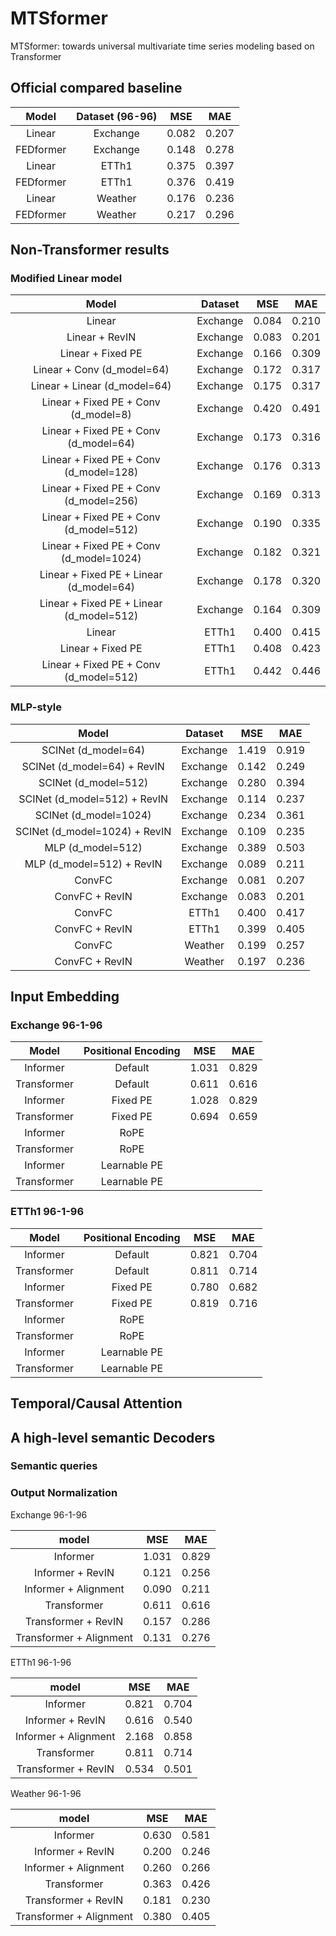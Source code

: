 # MTSformer
MTSformer: towards universal multivariate time series modeling based on Transformer

## Official compared baseline

|Model|Dataset (96-96)|MSE|MAE
|:-:|:-:|:-:|:-:
|Linear|Exchange|0.082|0.207
|FEDformer|Exchange|0.148|0.278
|Linear|ETTh1|0.375|0.397
|FEDformer|ETTh1|0.376|0.419
|Linear|Weather|0.176|0.236
|FEDformer|Weather|0.217|0.296

## Non-Transformer results
### Modified Linear model

|Model|Dataset|MSE|MAE
|:-:|:-:|:-:|:-:
|Linear|Exchange|0.084|0.210
|Linear + RevIN|Exchange|0.083|0.201
|Linear + Fixed PE|Exchange|0.166|0.309
|Linear + Conv (d_model=64)|Exchange|0.172|0.317
|Linear + Linear (d_model=64)|Exchange|0.175|0.317
|Linear + Fixed PE + Conv (d_model=8)|Exchange|0.420|0.491
|Linear + Fixed PE + Conv (d_model=64)|Exchange|0.173|0.316
|Linear + Fixed PE + Conv (d_model=128)|Exchange|0.176|0.313
|Linear + Fixed PE + Conv (d_model=256)|Exchange|0.169|0.313
|Linear + Fixed PE + Conv (d_model=512)|Exchange|0.190|0.335
|Linear + Fixed PE + Conv (d_model=1024)|Exchange|0.182|0.321
|Linear + Fixed PE + Linear (d_model=64)|Exchange|0.178|0.320
|Linear + Fixed PE + Linear (d_model=512)|Exchange|0.164|0.309
|Linear|ETTh1|0.400|0.415
|Linear + Fixed PE|ETTh1|0.408|0.423
|Linear + Fixed PE + Conv (d_model=512)|ETTh1|0.442|0.446

### MLP-style

|Model|Dataset|MSE|MAE
|:-:|:-:|:-:|:-:
|SCINet (d_model=64)|Exchange|1.419|0.919
|SCINet (d_model=64) + RevIN|Exchange|0.142|0.249
|SCINet (d_model=512)|Exchange|0.280|0.394
|SCINet (d_model=512) + RevIN|Exchange|0.114|0.237
|SCINet (d_model=1024)|Exchange|0.234|0.361
|SCINet (d_model=1024) + RevIN|Exchange|0.109|0.235
|MLP (d_model=512)|Exchange|0.389|0.503
|MLP (d_model=512) + RevIN|Exchange|0.089|0.211
|ConvFC|Exchange|0.081|0.207
|ConvFC + RevIN|Exchange|0.083|0.201
|ConvFC|ETTh1|0.400|0.417
|ConvFC + RevIN|ETTh1|0.399|0.405
|ConvFC|Weather|0.199|0.257
|ConvFC + RevIN|Weather|0.197|0.236

## Input Embedding
### Exchange 96-1-96

|Model|Positional Encoding|MSE|MAE
|:-:|:-:|:-:|:-:
|Informer|Default|1.031|0.829
|Transformer|Default|0.611|0.616
|Informer|Fixed PE|1.028|0.829
|Transformer|Fixed PE|0.694|0.659
|Informer|RoPE||
|Transformer|RoPE||
|Informer|Learnable PE||
|Transformer|Learnable PE||

### ETTh1 96-1-96

|Model|Positional Encoding|MSE|MAE
|:-:|:-:|:-:|:-:
|Informer|Default|0.821|0.704
|Transformer|Default|0.811|0.714
|Informer|Fixed PE|0.780|0.682
|Transformer|Fixed PE|0.819|0.716
|Informer|RoPE||
|Transformer|RoPE||
|Informer|Learnable PE||
|Transformer|Learnable PE||

## Temporal/Causal Attention

## A high-level semantic Decoders
### Semantic queries

### Output Normalization
Exchange 96-1-96

|model|MSE|MAE
|:-:|:-:|:-:
|Informer|1.031|0.829
|Informer + RevIN|0.121|0.256
|Informer + Alignment|0.090|0.211
|Transformer|0.611|0.616
|Transformer + RevIN|0.157|0.286
|Transformer + Alignment|0.131|0.276

ETTh1 96-1-96

|model|MSE|MAE
|:-:|:-:|:-:
|Informer|0.821|0.704
|Informer + RevIN|0.616|0.540
|Informer + Alignment|2.168|0.858
|Transformer|0.811|0.714
|Transformer + RevIN|0.534|0.501

Weather 96-1-96

|model|MSE|MAE
|:-:|:-:|:-:
|Informer|0.630|0.581
|Informer + RevIN|0.200|0.246
|Informer + Alignment|0.260|0.266
|Transformer|0.363|0.426
|Transformer + RevIN|0.181|0.230
|Transformer + Alignment|0.380|0.405